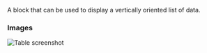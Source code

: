 A block that can be used to display a vertically oriented list of data.

### Images

![Table screenshot](https://gitlab.com/appsemble/appsemble/-/raw/0.34.1-test.4/config/assets/list.png)
